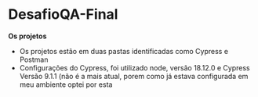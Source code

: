 # DesafioQA-Final
**Os projetos**
- Os projetos estão em duas pastas identificadas como Cypress e Postman
- Configurações do Cypress, foi utilizado node, versão 18.12.0 e Cypress Versão 9.1.1 (não é a mais atual, porem como já estava configurada em meu ambiente optei por esta
 
